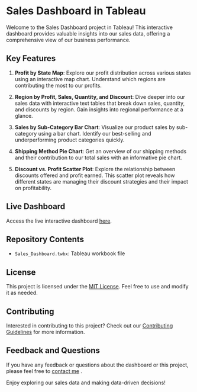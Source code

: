 # Sales Dashboard in Tableau

Welcome to the Sales Dashboard project in Tableau! This interactive dashboard provides valuable insights into our sales data, offering a comprehensive view of our business performance.

## Key Features

1. **Profit by State Map**: Explore our profit distribution across various states using an interactive map chart. Understand which regions are contributing the most to our profits.

2. **Region by Profit, Sales, Quantity, and Discount**: Dive deeper into our sales data with interactive text tables that break down sales, quantity, and discounts by region. Gain insights into regional performance at a glance.

3. **Sales by Sub-Category Bar Chart**: Visualize our product sales by sub-category using a bar chart. Identify our best-selling and underperforming product categories quickly.

4. **Shipping Method Pie Chart**: Get an overview of our shipping methods and their contribution to our total sales with an informative pie chart.

5. **Discount vs. Profit Scatter Plot**: Explore the relationship between discounts offered and profit earned. This scatter plot reveals how different states are managing their discount strategies and their impact on profitability.

## Live Dashboard

Access the live interactive dashboard [here]([link-to-live-dashboard](https://public.tableau.com/shared/8H4YXW3HB?:display_count=n&:origin=viz_share_link)).

## Repository Contents

- `Sales_Dashboard.twbx`: Tableau workbook file




## License

This project is licensed under the [MIT License](link-to-license). Feel free to use and modify it as needed.

## Contributing

Interested in contributing to this project? Check out our [Contributing Guidelines](link-to-contributing-guidelines) for more information.

## Feedback and Questions

If you have any feedback or questions about the dashboard or this project, please feel free to [contact me](kaavyeshsathuluri@gmail,com) .

Enjoy exploring our sales data and making data-driven decisions!



